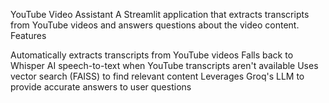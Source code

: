 YouTube Video Assistant
A Streamlit application that extracts transcripts from YouTube videos and answers questions about the video content.
Features

Automatically extracts transcripts from YouTube videos
Falls back to Whisper AI speech-to-text when YouTube transcripts aren't available
Uses vector search (FAISS) to find relevant content
Leverages Groq's LLM to provide accurate answers to user questions